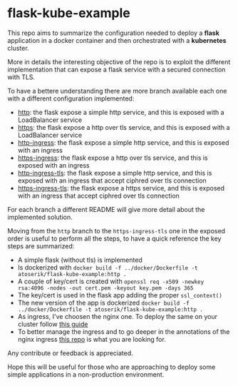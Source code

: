 # flask-kube-example

This repo aims to summarize the configuration needed to deploy a **flask** application in a docker container and then orchestrated with a **kubernetes** cluster. 

More in details the interesting objective of the repo is to exploit the different implementation that can expose a flask service with a secured connection with TLS.

To have a bettere understanding there are more branch available each one with a different configuration implemented:
- [http](https://github.com/atoserik/flask-kube-example/tree/http): the flask expose a simple http service, and this is exposed with a LoadBalancer service
- [https](https://github.com/atoserik/flask-kube-example/tree/https): the flask expose a http over tls service, and this is exposed with a LoadBalancer service
- [http-ingress](https://github.com/atoserik/flask-kube-example/tree/http-ingress): the flask expose a simple http service, and this is exposed with an ingress
- [https-ingress](https://github.com/atoserik/flask-kube-example/tree/https-ingress): the flask expose a http over tls service, and this is exposed with an ingress
- [http-ingress-tls](https://github.com/atoserik/flask-kube-example/tree/http-ingress-tls): the flask expose a simple http service, and this is exposed with an ingress that accept ciphred over tls connection
- [https-ingress-tls](https://github.com/atoserik/flask-kube-example/tree/https-ingress-tls): the flask expose a https service, and this is exposed with an ingress that accept ciphred over tls connection

For each branch a different README will give more detail about the implemented solution. 

Moving from the `http` branch to the `https-ingress-tls` one in the exposed order is useful to perform all the steps, to have a quick reference the key steps are summarized:

  * A simple flask (without tls) is implemented
  * Is dockerized with `docker build -f ../docker/Dockerfile -t atoserik/flask-kube-example:http .`
  * A couple of key/cert is created with `openssl req -x509 -newkey rsa:4096 -nodes -out cert.pem -keyout key.pem -days 365`
  * The key/cert is used in the flask app adding the proper `ssl_context()`
  * The new version of the app is dockerized `docker build -f ../docker/Dockerfile -t atoserik/flask-kube-example:http .`
  * As ingress, I've choosen the nginx one. To deploy the same on your cluster follow [this guide](https://kubernetes.github.io/ingress-nginx/deploy/)
  * To better manage the ingress and to go deeper in the annotations of the nginx ingress [this repo](https://github.com/kubernetes/ingress-nginx/blob/master/docs/user-guide/nginx-configuration/annotations.md) is what you are looking for. 

Any contribute or feedback is appreciated. 

Hope this will be useful for those who are approaching to deploy some simple applications in a non-production environment. 

